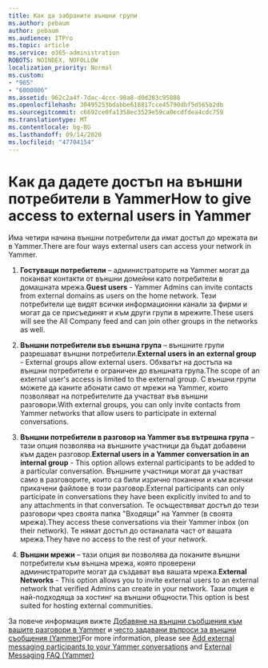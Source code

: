 ```yaml
---
title: Как да забраните външни групи
ms.author: pebaum
author: pebaum
ms.audience: ITPro
ms.topic: article
ms.service: o365-administration
ROBOTS: NOINDEX, NOFOLLOW
localization_priority: Normal
ms.custom:
- "965"
- "6000006"
ms.assetid: 962c2a4f-7dac-4ccc-98a8-d0d283c95808
ms.openlocfilehash: 30495253bdabbe618817cce45790dbf5d565b2db
ms.sourcegitcommit: c6692ce0fa1358ec3529e59ca0ecdfdea4cdc759
ms.translationtype: MT
ms.contentlocale: bg-BG
ms.lasthandoff: 09/14/2020
ms.locfileid: "47704154"
---
```

# <a name="how-to-give-access-to-external-users-in-yammer"></a><span data-ttu-id="66d57-102">Как да дадете достъп на външни потребители в Yammer</span><span class="sxs-lookup"><span data-stu-id="66d57-102">How to give access to external users in Yammer</span></span>

<span data-ttu-id="66d57-103">Има четири начина външни потребители да имат достъп до мрежата ви в Yammer.</span><span class="sxs-lookup"><span data-stu-id="66d57-103">There are four ways external users can access your network in Yammer.</span></span>
  
1. <span data-ttu-id="66d57-104">**Гостуващи потребители** – администраторите на Yammer могат да поканват контакти от външни домейни като потребители в домашната мрежа.</span><span class="sxs-lookup"><span data-stu-id="66d57-104">**Guest users** - Yammer Admins can invite contacts from external domains as users on the home network.</span></span> <span data-ttu-id="66d57-105">Тези потребители ще видят всички информационни канали за фирми и могат да се присъединят и към други групи в мрежите.</span><span class="sxs-lookup"><span data-stu-id="66d57-105">These users will see the All Company feed and can join other groups in the networks as well.</span></span>

2. <span data-ttu-id="66d57-106">**Външни потребители във външна група** – външните групи разрешават външни потребители.</span><span class="sxs-lookup"><span data-stu-id="66d57-106">**External users in an external group** - External groups allow external users.</span></span> <span data-ttu-id="66d57-107">Обхватът на достъпа на външни потребители е ограничен до външната група.</span><span class="sxs-lookup"><span data-stu-id="66d57-107">The scope of an external user's access is limited to the external group.</span></span> <span data-ttu-id="66d57-108">С външни групи можете да каните абонати само от мрежи на Yammer, които позволяват на потребителите да участват във външни разговори.</span><span class="sxs-lookup"><span data-stu-id="66d57-108">With external groups, you can only invite contacts from Yammer networks that allow users to participate in external conversations.</span></span>

3. <span data-ttu-id="66d57-109">**Външни потребители в разговор на Yammer във вътрешна група** – тази опция позволява на външните участници да бъдат добавени към даден разговор.</span><span class="sxs-lookup"><span data-stu-id="66d57-109">**External users in a Yammer conversation in an internal group** - This option allows external participants to be added to a particular conversation.</span></span> <span data-ttu-id="66d57-110">Външните участници могат да участват само в разговорите, които са били изрично поканени и към всички прикачени файлове в този разговор.</span><span class="sxs-lookup"><span data-stu-id="66d57-110">External participants can only participate in conversations they have been explicitly invited to and to any attachments in that conversation.</span></span> <span data-ttu-id="66d57-111">Те осъществяват достъп до тези разговори чрез своята папка "Входящи" на Yammer (в своята мрежа).</span><span class="sxs-lookup"><span data-stu-id="66d57-111">They access these conversations via their Yammer inbox (on their network).</span></span> <span data-ttu-id="66d57-112">Те нямат достъп до останалата част от вашата мрежа.</span><span class="sxs-lookup"><span data-stu-id="66d57-112">They have no access to the rest of your network.</span></span>

4. <span data-ttu-id="66d57-113">**Външни мрежи** – тази опция ви позволява да поканите външни потребители към външна мрежа, която проверени администраторите могат да създават във вашата мрежа.</span><span class="sxs-lookup"><span data-stu-id="66d57-113">**External Networks** - This option allows you to invite external users to an external network that verified Admins can create in your network.</span></span> <span data-ttu-id="66d57-114">Тази опция е най-подходяща за хостинг на външни общности.</span><span class="sxs-lookup"><span data-stu-id="66d57-114">This option is best suited for hosting external communities.</span></span>

<span data-ttu-id="66d57-115">За повече информация вижте [Добавяне на външни съобщения към вашите разговори в Yammer](https://docs.microsoft.com/yammer/work-with-external-users/add-external-participants) и [често задавани въпроси за външни съобщения (Yammer)](https://docs.microsoft.com/yammer/work-with-external-users/external-messaging-faq)</span><span class="sxs-lookup"><span data-stu-id="66d57-115">For more information, please see [Add external messaging participants to your Yammer conversations](https://docs.microsoft.com/yammer/work-with-external-users/add-external-participants) and [External Messaging FAQ (Yammer)](https://docs.microsoft.com/yammer/work-with-external-users/external-messaging-faq)</span></span>
  